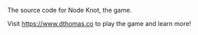 The source code for Node Knot, the game. 

Visit https://www.dthomas.co to play the game and learn more!
